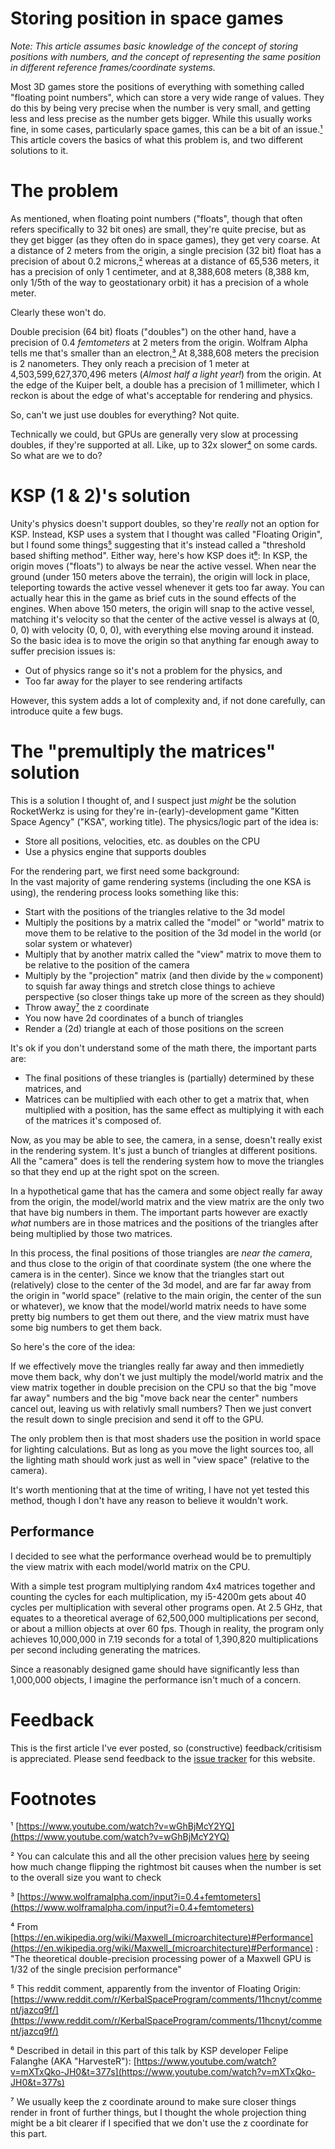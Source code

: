 # Storing position in space games

*Note: This article assumes basic knowledge of the concept of storing positions with numbers, and*
*the concept of representing the same position in different reference frames/coordinate systems.*

Most 3D games store the positions of everything with something called "floating point numbers", which can store a very
wide range of values. They do this by being very precise when the number is very small, and getting less and less
precise as the number gets bigger. While this usually works fine, in some cases, particularly space games, this can
be a bit of an issue.[¹](#footnote-1) This article covers the basics of what this problem is, and two different solutions to it.

# The problem
As mentioned, when floating point numbers ("floats", though that often refers specifically to 32 bit ones) are small,
they're quite precise, but as they get bigger (as they often do in space games), they get very coarse. At a distance
of 2 meters from the origin, a single precision (32 bit) float has a precision of about 0.2 microns,[²](#footnote-2) whereas at a
distance of 65,536 meters, it has a precision of only 1 centimeter, and at 8,388,608 meters (8,388 km, only 1/5th
of the way to geostationary orbit) it has a precision of a whole meter.

Clearly these won't do.

Double precision (64 bit) floats ("doubles") on the other hand, have a precision of 0.4 *femtometers* at 2 meters
from the origin. Wolfram Alpha tells me that's smaller than an electron,[³](#footnote-3) At 8,388,608 meters the precision is
2 nanometers. They only reach a precision of 1 meter at 4,503,599,627,370,496 meters (*Almost half a light year!*)
from the origin. At the edge of the Kuiper belt, a double has a precision of 1 millimeter, which I reckon is about
the edge of what's acceptable for rendering and physics.

So, can't we just use doubles for everything?
Not quite.

Technically we could, but GPUs are generally very slow at processing doubles, if they're supported at all.
Like, up to 32x slower[⁴](#footnote-4) on some cards.
So what are we to do?


# KSP (1 & 2)'s solution
Unity's physics doesn't support doubles, so they're *really* not an option for KSP. Instead, KSP uses a system that
I thought was called "Floating Origin", but I found some things[⁵](#footnote-5) suggesting that it's instead called a
"threshold based shifting method". Either way, here's how KSP does it[⁶](#footnote-6): In KSP, the origin moves ("floats")
to always be near the active vessel. When near the ground (under 150 meters above the terrain), the origin will lock in
place, teleporting towards the active vessel whenever it gets too far away. You can actually hear this in the game as
brief cuts in the sound effects of the engines. When above 150 meters, the origin will snap to the active vessel,
matching it's velocity so that the center of the active vessel is always at (0, 0, 0) with velocity (0, 0, 0),
with everything else moving around it instead. So the basic idea is to move the origin so that anything far
enough away to suffer precision issues is:
* Out of physics range so it's not a problem for the physics, and
* Too far away for the player to see rendering artifacts

However, this system adds a lot of complexity and, if not done carefully, can introduce quite a few bugs.


# The "premultiply the matrices" solution
This is a solution I thought of, and I suspect just *might* be the solution RocketWerkz is using for they're in-(early)-development
game "Kitten Space Agency" ("KSA", working title). The physics/logic part of the idea is:
* Store all positions, velocities, etc. as doubles on the CPU
* Use a physics engine that supports doubles

For the rendering part, we first need some background:  
In the vast majority of game rendering systems (including the one KSA is using), the rendering process looks something like this:
* Start with the positions of the triangles relative to the 3d model
* Multiply the positions by a matrix called the "model" or "world" matrix to move them to be relative to the position of the 3d model in the world (or solar system or whatever)
* Multiply that by another matrix called the "view" matrix to move them to be relative to the position of the camera
* Multiply by the "projection" matrix (and then divide by the `w` component) to squish far away things and stretch close things to achieve perspective (so closer things take up more of the screen as they should)
* Throw away[⁷](#footnote-7) the z coordinate
* You now have 2d coordinates of a bunch of triangles
* Render a (2d) triangle at each of those positions on the screen

It's ok if you don't understand some of the math there, the important parts are:
* The final positions of these triangles is (partially) determined by these matrices, and
* Matrices can be multiplied with each other to get a matrix that, when multiplied with
    a position, has the same effect as multiplying it with each of the matrices it's composed of.

Now, as you may be able to see, the camera, in a sense, doesn't really exist in the rendering system.
It's just a bunch of triangles at different positions. All the "camera" does is tell the rendering
system how to move the triangles so that they end up at the right spot on the screen.

In a hypothetical game that has the camera and some object really far away from the origin, the model/world
matrix and the view matrix are the only two that have big numbers in them. The important parts however are
exactly *what* numbers are in those matrices and the positions of the triangles after being multiplied by
those two matrices.

In this process, the final positions of those triangles are *near the camera*, and thus close to the origin
of that coordinate system (the one where the camera is in the center). Since we know that the triangles
start out (relatively) close to the center of the 3d model, and are far far away from the origin in
"world space" (relative to the main origin, the center of the sun or whatever), we know that the
model/world matrix needs to have some pretty big numbers to get them out there, and the
view matrix must have some big numbers to get them back.

So here's the core of the idea:

If we effectively move the triangles really far away and then immedietly move them back, why don't
we just multiply the model/world matrix and the view matrix together in double precision on the CPU
so that the big "move far away" numbers and the big "move back near the center" numbers cancel out,
leaving us with relativly small numbers? Then we just convert the result down to single precision
and send it off to the GPU.

The only problem then is that most shaders use the position in world space for lighting calculations.
But as long as you move the light sources too, all the lighting math should work just as well in
"view space" (relative to the camera).

It's worth mentioning that at the time of writing, I have not yet tested this method, though
I don't have any reason to believe it wouldn't work.


## Performance
I decided to see what the performance overhead would be to premultiply the view matrix with each model/world
matrix on the CPU.

With a simple test program multiplying random 4x4 matrices together and counting the cycles for each multiplication,
my i5-4200m gets about 40 cycles per multiplication with several other programs open. At 2.5 GHz, that equates to
a theoretical average of 62,500,000 multiplications per second, or about a million objects at over 60 fps. Though
in reality, the program only achieves 10,000,000 in 7.19 seconds for a total of 1,390,820 multiplications per
second including generating the matrices.

Since a reasonably designed game should have significantly less than 1,000,000 objects, I imagine the performance
isn't much of a concern.


# Feedback
This is the first article I've ever posted, so (constructive) feedback/critisism is appreciated.
Please send feedback to the [issue tracker](https://github.com/StrandedSoftwareDeveloper/strandedsoftwaredeveloper.github.io/issues) for this website.


# Footnotes
<a id="footnote-1">¹</a> [https://www.youtube.com/watch?v=wGhBjMcY2YQ](https://www.youtube.com/watch?v=wGhBjMcY2YQ)  

<a id="footnote-2">²</a> You can calculate this and all the other precision values [here](https://evanw.github.io/float-toy/) by seeing how much change flipping the rightmost bit causes when the number is set to the overall size you want to check  

<a id="footnote-3">³</a> [https://www.wolframalpha.com/input?i=0.4+femtometers](https://www.wolframalpha.com/input?i=0.4+femtometers)

<a id="footnote-4">⁴</a> From [https://en.wikipedia.org/wiki/Maxwell_(microarchitecture)#Performance](https://en.wikipedia.org/wiki/Maxwell_(microarchitecture)#Performance) : "The theoretical double-precision processing power of a Maxwell GPU is 1/32 of the single precision performance"  

<a id="footnote-5">⁵</a> This reddit comment, apparently from the inventor of Floating Origin: [https://www.reddit.com/r/KerbalSpaceProgram/comments/11hcnyt/comment/jazcq9f/](https://www.reddit.com/r/KerbalSpaceProgram/comments/11hcnyt/comment/jazcq9f/)  

<a id="footnote-6">⁶</a> Described in detail in this part of this talk by KSP developer Felipe Falanghe (AKA "HarvesteR"): [https://www.youtube.com/watch?v=mXTxQko-JH0&t=377s](https://www.youtube.com/watch?v=mXTxQko-JH0&t=377s)  

<a id="footnote-7">⁷</a> We usually keep the z coordinate around to make sure closer things render in front of further
  things, but I thought the whole projection thing might be a bit clearer if I specified that
  we don't use the z coordinate for this part.

